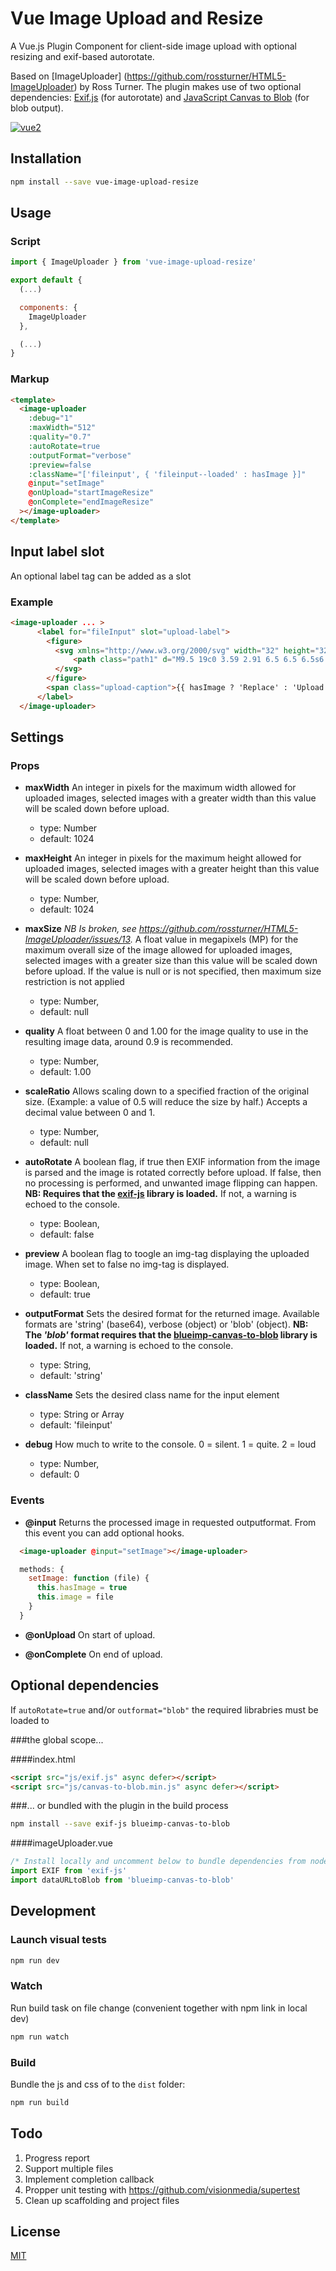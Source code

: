 # Vue Image Upload and Resize
A Vue.js Plugin Component for client-side image upload with optional resizing and exif-based autorotate.

Based on [ImageUploader] (https://github.com/rossturner/HTML5-ImageUploader) by Ross Turner. The plugin makes use of two optional dependencies: [Exif.js](https://github.com/exif-js/exif-js) (for autorotate) 
and [JavaScript Canvas to Blob](https://github.com/blueimp/JavaScript-Canvas-to-Blob) (for blob output).

[![vue2](https://img.shields.io/badge/vue-2.x-brightgreen.svg)](https://vuejs.org/)


## Installation

```bash
npm install --save vue-image-upload-resize
```

## Usage


### Script
```js
import { ImageUploader } from 'vue-image-upload-resize'

export default {
  (...)

  components: {
    ImageUploader
  },

  (...)
}
```

### Markup

```html
<template>
  <image-uploader
    :debug="1"
    :maxWidth="512"
    :quality="0.7"
    :autoRotate=true
    :outputFormat="verbose"
    :preview=false
    :className="['fileinput', { 'fileinput--loaded' : hasImage }]"
    @input="setImage"
    @onUpload="startImageResize"
    @onComplete="endImageResize"
  ></image-uploader>
</template>
```

## Input label slot
An optional label tag can be added as a slot

### Example 
```html
<image-uploader ... >
      <label for="fileInput" slot="upload-label">
        <figure>
          <svg xmlns="http://www.w3.org/2000/svg" width="32" height="32" viewBox="0 0 32 32">
              <path class="path1" d="M9.5 19c0 3.59 2.91 6.5 6.5 6.5s6.5-2.91 6.5-6.5-2.91-6.5-6.5-6.5-6.5 2.91-6.5 6.5zM30 8h-7c-0.5-2-1-4-3-4h-8c-2 0-2.5 2-3 4h-7c-1.1 0-2 0.9-2 2v18c0 1.1 0.9 2 2 2h28c1.1 0 2-0.9 2-2v-18c0-1.1-0.9-2-2-2zM16 27.875c-4.902 0-8.875-3.973-8.875-8.875s3.973-8.875 8.875-8.875c4.902 0 8.875 3.973 8.875 8.875s-3.973 8.875-8.875 8.875zM30 14h-4v-2h4v2z"></path>
          </svg>
        </figure>
        <span class="upload-caption">{{ hasImage ? 'Replace' : 'Upload' }}</span>
      </label>
  </image-uploader>

```

## Settings

### Props

- **maxWidth**
An integer in pixels for the maximum width allowed for uploaded images, selected images with a greater width than this value will be scaled down before upload.
	* type: Number
	* default: 1024

- **maxHeight**
An integer in pixels for the maximum height allowed for uploaded images, selected images with a greater height than this value will be scaled down before upload.
	* type: Number,
	* default: 1024

- **maxSize**
*NB Is broken, see https://github.com/rossturner/HTML5-ImageUploader/issues/13.*
A float value in megapixels (MP) for the maximum overall size of the image allowed for uploaded images, selected images with a greater size than this value will be scaled down before upload. If the value is null or is not specified, then maximum size restriction is not applied
	* type: Number,
   * default: null

- **quality**
A float between 0 and 1.00 for the image quality to use in the resulting image data, around 0.9 is recommended.
   * type: Number,
   * default: 1.00

- **scaleRatio** Allows scaling down to a specified fraction of the original size. (Example: a value of 0.5 will reduce the size by half.) Accepts a decimal value between 0 and 1.
   * type: Number,
   * default: null

- **autoRotate**
A boolean flag, if true then EXIF information from the image is parsed and the image is rotated correctly before upload. If false, then no processing is performed, and unwanted image flipping can happen. **NB: Requires that the [exif-js](https://github.com/exif-js/exif-js) library is loaded.** If not, a warning is echoed to the console.
   * type: Boolean,
   * default: false

- **preview**
A boolean flag to toogle an img-tag displaying the uploaded image. When set to false no img-tag is displayed.
   * type: Boolean,
   * default: true

- **outputFormat**
Sets the desired format for the returned image. Available formats are 'string' (base64), verbose (object) or 'blob' (object). **NB: The *'blob'* format requires that the [blueimp-canvas-to-blob](https://github.com/blueimp/JavaScript-Canvas-to-Blob) library is loaded.** If not, a warning is echoed to the console.
   * type: String,
   * default: 'string'

- **className**
Sets the desired class name for the input element
   * type: String or Array
   * default: 'fileinput'


- **debug**
How much to write to the console. 0 = silent. 1 = quite. 2 = loud
   * type: Number,
   * default: 0

### Events

- **@input**
Returns the processed image in requested outputformat. From this event you can add optional hooks.

```html
  <image-uploader @input="setImage"></image-uploader>
```

```js
  methods: {
    setImage: function (file) {
      this.hasImage = true
      this.image = file
    }
  }

```

- **@onUpload**
On start of upload.

- **@onComplete**
On end of upload.



## Optional dependencies
If ```autoRotate=true``` and/or ```outformat="blob"``` the required librabries must be loaded to 

###the global scope...

####index.html

```html
<script src="js/exif.js" async defer></script>
<script src="js/canvas-to-blob.min.js" async defer></script>
```
###... or bundled
with the plugin in the build process

```bash
npm install --save exif-js blueimp-canvas-to-blob
```

####imageUploader.vue
```js
/* Install locally and uncomment below to bundle dependencies from node_modules */
import EXIF from 'exif-js'
import dataURLtoBlob from 'blueimp-canvas-to-blob'
```



## Development

### Launch visual tests

```bash
npm run dev
```
### Watch
Run build task on file change (convenient together with npm link in local dev)

```bash
npm run watch
```

### Build
Bundle the js and css of to the `dist` folder:

```bash
npm run build
```

## Todo
1. Progress report
2. Support multiple files
3. Implement completion callback
4. Propper unit testing with https://github.com/visionmedia/supertest
5. Clean up scaffolding and project files


## License

[MIT](http://opensource.org/licenses/MIT)
